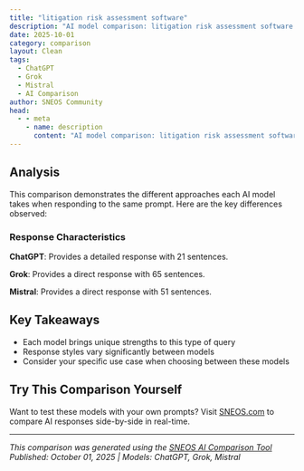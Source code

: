 ```yaml
---
title: "litigation risk assessment software"
description: "AI model comparison: litigation risk assessment software..."
date: 2025-10-01
category: comparison
layout: Clean
tags:
  - ChatGPT
  - Grok
  - Mistral
  - AI Comparison
author: SNEOS Community
head:
  - - meta
    - name: description
      content: "AI model comparison: litigation risk assessment software..."
---
```


<ChatComparison
  title="litigation risk assessment software"
  prompt="litigation risk assessment software"
  :responses='{"ChatGPT": "Litigation risk assessment software is designed to help organizations identify, evaluate, and manage the risks associated with potential or ongoing legal disputes. These tools typically use data analytics, artificial intelligence, and machine learning to analyze case details, historical outcomes, and legal precedents to provide insights on the likelihood of litigation risks and potential costs.\n\nHere are some popular litigation risk assessment software solutions and platforms you might consider:\n\n1. **Lex Machina** \n - Provides analytics on judges, lawyers, parties, and case outcomes. \n - Helps predict litigation trends and potential results based on historical data.\n\n2. **Premonition** \n - Uses AI to analyze litigation data and predict the success rate of lawyers and law firms. \n - Helps assess the risk of litigation by analyzing case history and court outcomes.\n\n3. **Legal Catalyst** \n - AI-driven platform for risk assessment in litigation and compliance. \n - Offers tools for contract analysis and identifying potential legal risks.\n\n4. **Litigation Risk Management by Mitratech** \n - Focuses on managing legal risks through visibility into case statuses, exposure, and legal spend. \n - Integrates risk metrics to help organizations mitigate litigation costs.\n\n5. **Kira Systems** \n - Primarily a contract analysis tool but useful for identifying litigation risks inherent in contract clauses. \n - Uses machine learning to extract and analyze contract data.\n\n6. **Ravel Law (by LexisNexis)** \n - Provides court analytics and case law data to assess the risk and potential outcome of litigation. \n - Helps identify patterns in judicial decisions.\n\n### Key Features to Look For:\n- Case outcome prediction \n- Lawyer and judge analytics \n- Risk scoring and prioritization \n- Integration with existing legal and compliance systems \n- Real-time data and alerts \n- Cost estimation and financial risk analysis\n\nIf you provide more details about your specific use case\u2014such as industry, company size, or types of litigation\u2014you are facing, I can offer more tailored recommendations.", "Grok": "Litigation risk assessment software is a specialized tool designed to help law firms, corporate legal departments, and other organizations evaluate the potential risks and outcomes associated with legal disputes or lawsuits. These tools use data analysis, artificial intelligence (AI), machine learning, and predictive modeling to assess factors such as the likelihood of winning a case, potential costs, settlement possibilities, and other variables. They are increasingly used to make informed decisions about whether to settle, litigate, or pursue alternative resolutions.\n\n### Key Features of Litigation Risk Assessment Software\n1. **Case Outcome Prediction**:\n - Uses historical case data and machine learning algorithms to predict the likelihood of success in court.\n - Analyzes factors like jurisdiction, judge history, case precedents, and opposing counsel performance.\n\n2. **Cost Estimation**:\n - Estimates potential legal fees, court costs, and other expenses associated with litigation.\n - Helps in budgeting and financial planning for legal matters.\n\n3. **Settlement Analysis**:\n - Provides insights into whether settling a case is more beneficial than going to trial.\n - Evaluates settlement offers against predicted outcomes and costs.\n\n4. **Risk Scoring**:\n - Assigns risk scores to cases based on various parameters such as complexity, exposure, and likelihood of adverse outcomes.\n - Helps prioritize cases and allocate resources effectively.\n\n5. **Data Visualization and Reporting**:\n - Offers dashboards and reports to present risk analysis in an easily digestible format for stakeholders and decision-makers.\n\n6. **Integration with Case Management Systems**:\n - Often integrates with legal case management software to pull relevant case data and streamline workflows.\n\n7. **Regulatory and Compliance Insights**:\n - Assesses risks related to regulatory violations or non-compliance with laws in specific industries.\n\n### Benefits of Litigation Risk Assessment Software\n- **Informed Decision-Making**: Provides data-driven insights to guide litigation strategies.\n- **Cost Efficiency**: Helps avoid unnecessary litigation expenses by identifying cases with low chances of success.\n- **Time Savings**: Automates risk analysis, reducing manual research and evaluation time.\n- **Improved Settlement Negotiation**: Offers objective data to support settlement discussions.\n- **Resource Optimization**: Helps legal teams focus on high-priority or high-risk cases.\n\n### Popular Litigation Risk Assessment Software\nHere are some notable tools and platforms that offer litigation risk assessment capabilities:\n1. **Kira Systems**:\n - Uses AI to analyze contracts and legal documents for risk factors.\n - Primarily focused on due diligence and contract review but can assist in litigation risk analysis.\n\n2. **ROSS Intelligence**:\n - An AI-powered legal research tool that can predict case outcomes based on historical data and legal precedents.\n\n3. **Premonition**:\n - A litigation analytics platform that provides data on judges, lawyers, and case outcomes to predict litigation success rates.\n\n4. **Lex Machina**:\n - Offers legal analytics for litigation strategy, including case timing, damages, and judge behavior insights.\n - Helps assess risks by analyzing trends in specific courts or legal areas.\n\n5. **Gavelytics**:\n - Focuses on state court litigation analytics, providing risk assessments based on judge tendencies and case histories.\n\n6. **Litigation Analytics by Bloomberg Law**:\n - Combines legal research with predictive analytics to evaluate case outcomes and litigation risks.\n\n7. **Soliton (by Thomson Reuters)**:\n - Provides litigation prediction tools to assess risks and likely outcomes using AI and big data.\n\n### How to Choose the Right Litigation Risk Assessment Software\nWhen selecting software, consider the following factors:\n- **Specific Needs**: Does the tool cater to your specific area of law or industry (e.g., intellectual property, employment law)?\n- **Data Accuracy**: Ensure the software uses reliable and up-to-date legal data for analysis.\n- **Ease of Use**: Look for a user-friendly interface and clear reporting features.\n- **Integration**: Check if it integrates with existing case management or legal research tools.\n- **Cost**: Evaluate pricing models (subscription-based, per-case, or one-time purchase) based on your budget.\n- **Scalability**: Ensure the tool can handle your organization\u2019s caseload as it grows.\n- **Support and Training**: Look for vendors offering good customer support and training resources.\n\n### Challenges and Limitations\n- **Data Dependency**: The accuracy of predictions relies on the quality and quantity of data available.\n- **Legal Nuances**: AI may struggle to account for unique or novel legal arguments that lack historical data.\n- **Ethical Concerns**: Over-reliance on software could undermine human judgment in complex legal scenarios.\n- **Cost Barrier**: Advanced tools can be expensive, especially for small firms or solo practitioners.\n\n### Use Cases\n- **Corporate Legal Departments**: Assessing risks in potential lawsuits or regulatory actions.\n- **Law Firms**: Advising clients on whether to litigate or settle.\n- **Insurance Companies**: Evaluating liability and settlement risks in claims.\n- **Government Agencies**: Prioritizing enforcement actions based on risk assessments.\n\n### Future Trends\n- **AI Advancements**: Increased use of natural language processing (NLP) and machine learning to improve prediction accuracy.\n- **Broader Data Integration**: Incorporation of real-time data from court filings, social media, and other sources.\n- **Customizable Tools**: More tailored solutions for niche legal areas or specific industries.\n- **Ethical Guidelines**: Development of best practices for using AI in legal decision-making to ensure fairness.\n\nIf you\u0027re considering implementing litigation risk assessment software, start by identifying your organization\u0027s needs and exploring trial versions or demos of the tools listed above. Additionally, consulting with legal tech experts or peers in your industry can provide valuable insights into the best options for your specific use case.", "Mistral": "Litigation risk assessment software is designed to help legal professionals, businesses, and other stakeholders evaluate the potential risks and outcomes associated with legal disputes. These tools can be invaluable for making informed decisions about whether to pursue or defend a lawsuit, settle a case, or take other strategic actions. Here are some key features and considerations for litigation risk assessment software:\n\n### Key Features:\n\n1. **Case Management:**\n - **Document Storage:** Centralized repository for all case-related documents.\n - **Task Management:** Tools for tracking deadlines, tasks, and milestones.\n - **Communication:** Integrated communication tools for team collaboration.\n\n2. **Risk Analysis:**\n - **Probability Assessment:** Tools to estimate the likelihood of various outcomes.\n - **Damage Calculation:** Models to predict potential damages or awards.\n - **Scenario Analysis:** Simulations to evaluate different legal strategies and their potential outcomes.\n\n3. **Data Analytics:**\n - **Historical Data:** Analysis of past cases to identify trends and patterns.\n - **Predictive Analytics:** Use of machine learning algorithms to predict future outcomes.\n - **Benchmarking:** Comparison of current cases against industry benchmarks.\n\n4. **Financial Impact:**\n - **Cost Estimation:** Tools to estimate legal fees, court costs, and other expenses.\n - **Settlement Analysis:** Evaluation of settlement offers and their financial implications.\n - **Risk-Adjusted Return:** Calculation of the expected value of litigation outcomes.\n\n5. **Compliance and Regulatory:**\n - **Legal Research:** Integration with legal databases for research and precedent analysis.\n - **Regulatory Tracking:** Tools to monitor changes in laws and regulations that may impact litigation.\n\n6. **Reporting and Visualization:**\n - **Dashboards:** Visual representations of key metrics and risk factors.\n - **Reports:** Customizable reports for stakeholders, including executives and clients.\n - **Alerts:** Automated notifications for critical updates and changes.\n\n### Considerations for Choosing Software:\n\n1. **User-Friendly Interface:**\n - Ensure the software is intuitive and easy to use for all team members.\n\n2. **Integration Capabilities:**\n - Check for compatibility with existing systems, such as case management software, document management systems, and financial software.\n\n3. **Security and Compliance:**\n - Ensure the software meets data security and compliance requirements, especially for sensitive legal information.\n\n4. **Scalability:**\n - Assess whether the software can scale to handle the volume and complexity of your cases.\n\n5. **Support and Training:**\n - Look for vendors that offer robust customer support and training resources.\n\n6. **Cost:**\n - Evaluate the total cost of ownership, including licensing fees, implementation costs, and ongoing maintenance.\n\n### Popular Litigation Risk Assessment Software:\n\n1. **Lex Machina:**\n - Provides legal analytics for litigation strategies, including insights into judges, lawyers, parties, and the subject matter of cases.\n\n2. **Premonition:**\n - Offers predictive analytics for litigation outcomes, including win rates for lawyers and judges.\n\n3. **CaseMap:**\n - A case analysis tool that helps organize and analyze case facts, issues, and documents.\n\n4. **LexisNexis CaseMap:**\n - Provides tools for case analysis, including fact management, issue management, and document management.\n\n5. **Bloomberg Law:**\n - Offers a suite of tools for legal research, analytics, and case management.\n\n6. **Westlaw Edge:**\n - Provides advanced legal research tools, including predictive analytics and case law analysis.\n\n### Conclusion:\n\nLitigation risk assessment software can significantly enhance the decision-making process in legal disputes by providing data-driven insights and predictive analytics. When selecting a tool, it\u0027s crucial to consider the specific needs of your organization, the complexity of your cases, and the overall value the software can provide."}' 
  published-date="22:06"
/>

## Analysis

This comparison demonstrates the different approaches each AI model takes when responding to the same prompt. Here are the key differences observed:

### Response Characteristics

**ChatGPT**: Provides a detailed response with 21 sentences. 

**Grok**: Provides a direct response with 65 sentences. 

**Mistral**: Provides a direct response with 51 sentences. 

## Key Takeaways

- Each model brings unique strengths to this type of query
- Response styles vary significantly between models
- Consider your specific use case when choosing between these models

## Try This Comparison Yourself

Want to test these models with your own prompts? Visit [SNEOS.com](https://sneos.com) to compare AI responses side-by-side in real-time.

---

*This comparison was generated using the [SNEOS AI Comparison Tool](https://sneos.com)*
*Published: October 01, 2025 | Models: ChatGPT, Grok, Mistral*
